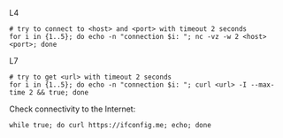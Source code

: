 L4

```
# try to connect to <host> and <port> with timeout 2 seconds
for i in {1..5}; do echo -n "connection $i: "; nc -vz -w 2 <host> <port>; done
```

L7

```
# try to get <url> with timeout 2 seconds
for i in {1..5}; do echo -n "connection $i: "; curl <url> -I --max-time 2 && true; done
```

Check connectivity to the Internet:

```
while true; do curl https://ifconfig.me; echo; done
```
